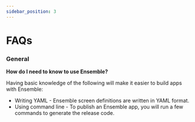 ```yaml
---
sidebar_position: 3
---
```


# FAQs


### General

**How do I need to know to use Ensemble?**

Having basic knowledge of the following will make it easier to build apps with Ensemble:

* Writing YAML - Ensemble screen definitions are written in YAML format.
* Using command line - To publish an Ensemble app, you will run a few commands to generate the release code.